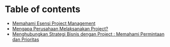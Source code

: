 # Table of contents

* [Memahami Esensi Project Management](README.md)
* [Mengapa Perusahaan Melaksanakan Project?](mengapa-perusahaan-melaksanakan-project.md)
* [Menghubungkan Strategi Bisnis dengan Project : Memahami Permintaan dan Prioritas](menghubungkan-strategi-bisnis-dengan-project-memahami-permintaan-dan-prioritas.md)
